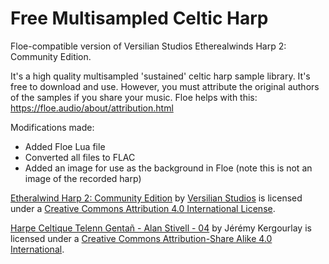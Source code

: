 # Free Multisampled Celtic Harp

Floe-compatible version of Versilian Studios Etherealwinds Harp 2: Community Edition.

It's a high quality multisampled 'sustained' celtic harp sample library. It's free to download and use. However, you must attribute the original authors of the samples if you share your music. Floe helps with this: https://floe.audio/about/attribution.html

Modifications made:
- Added Floe Lua file
- Converted all files to FLAC
- Added an image for use as the background in Floe (note this is not an image of the recorded harp)

[Etheralwind Harp 2: Community Edition](https://versilian-studios.com/etherealwinds-harp/) by [Versilian Studios](https://versilian-studios.com/) is licensed under a [Creative Commons Attribution 4.0 International License](https://creativecommons.org/licenses/by/4.0/deed.en).

[Harpe Celtique Telenn Gentañ - Alan Stivell - 04](https://commons.wikimedia.org/wiki/File:Harpe_Celtique_Telenn_Genta%C3%B1_-_Alan_Stivell_-_04.jpg) by Jérémy Kergourlay is licensed under a [Creative Commons Attribution-Share Alike 4.0 International](https://creativecommons.org/licenses/by-sa/4.0/deed.en).
